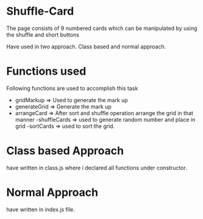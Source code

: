 # Shuffle-Card
The page consists of 9 numbered cards which can be manipulated by using the  shuffle and short buttons

Have used in two approach. Class based and normal approach. 

# Functions used

Following functions are used to accomplish this task

- gridMarkup => Used to generate the mark up 
- generateGrid => Generate the mark up
- arrangeCard => After sort and shuffle operation arrange the grid in that manner
-shuffleCards => used to generate random number and place in grid
-sortCards => used to sort the grid.

# Class based Approach

have written in class.js where i declared all functions under constructor.

# Normal Approach

have written in index.js file. 
